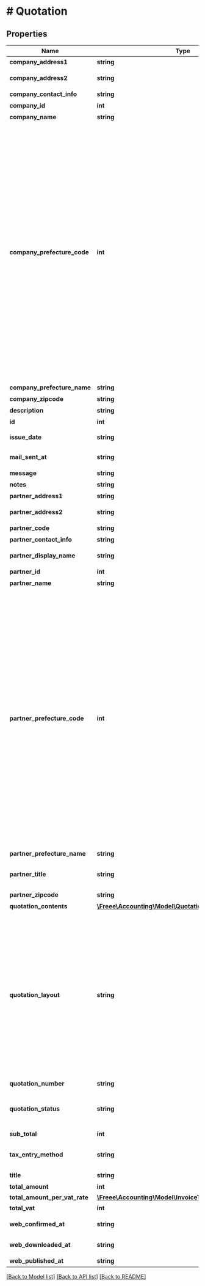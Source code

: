 # # Quotation

## Properties

Name | Type | Description | Notes
------------ | ------------- | ------------- | -------------
**company_address1** | **string** | 市区町村・番地 | [optional] 
**company_address2** | **string** | 建物名・部屋番号など | [optional] 
**company_contact_info** | **string** | 事業所担当者名 | [optional] 
**company_id** | **int** | 事業所ID | 
**company_name** | **string** | 事業所名 | 
**company_prefecture_code** | **int** | 都道府県コード（0:北海道、1:青森、2:岩手、3:宮城、4:秋田、5:山形、6:福島、7:茨城、8:栃木、9:群馬、10:埼玉、11:千葉、12:東京、13:神奈川、14:新潟、15:富山、16:石川、17:福井、18:山梨、19:長野、20:岐阜、21:静岡、22:愛知、23:三重、24:滋賀、25:京都、26:大阪、27:兵庫、28:奈良、29:和歌山、30:鳥取、31:島根、32:岡山、33:広島、34:山口、35:徳島、36:香川、37:愛媛、38:高知、39:福岡、40:佐賀、41:長崎、42:熊本、43:大分、44:宮崎、45:鹿児島、46:沖縄 | [optional] 
**company_prefecture_name** | **string** | 都道府県 | [optional] 
**company_zipcode** | **string** | 郵便番号 | [optional] 
**description** | **string** | 概要 | [optional] 
**id** | **int** | 見積書ID | 
**issue_date** | **string** | 見積日 (yyyy-mm-dd) | 
**mail_sent_at** | **string** | メール送信日時(最新) | [optional] 
**message** | **string** | メッセージ | [optional] 
**notes** | **string** | 備考 | [optional] 
**partner_address1** | **string** | 市区町村・番地 | [optional] 
**partner_address2** | **string** | 建物名・部屋番号など | [optional] 
**partner_code** | **string** | 取引先コード | [optional] 
**partner_contact_info** | **string** | 取引先担当者名 | [optional] 
**partner_display_name** | **string** | 見積書に表示する取引先名 | [optional] 
**partner_id** | **int** | 取引先ID | 
**partner_name** | **string** | 取引先名 | [optional] 
**partner_prefecture_code** | **int** | 都道府県コード（0:北海道、1:青森、2:岩手、3:宮城、4:秋田、5:山形、6:福島、7:茨城、8:栃木、9:群馬、10:埼玉、11:千葉、12:東京、13:神奈川、14:新潟、15:富山、16:石川、17:福井、18:山梨、19:長野、20:岐阜、21:静岡、22:愛知、23:三重、24:滋賀、25:京都、26:大阪、27:兵庫、28:奈良、29:和歌山、30:鳥取、31:島根、32:岡山、33:広島、34:山口、35:徳島、36:香川、37:愛媛、38:高知、39:福岡、40:佐賀、41:長崎、42:熊本、43:大分、44:宮崎、45:鹿児島、46:沖縄 | [optional] 
**partner_prefecture_name** | **string** | 都道府県 | [optional] 
**partner_title** | **string** | 敬称（御中、様、(空白)の3つから選択） | 
**partner_zipcode** | **string** | 郵便番号 | [optional] 
**quotation_contents** | [**\Freee\Accounting\Model\QuotationQuotationContents[]**](QuotationQuotationContents.md) | 見積内容 | [optional] 
**quotation_layout** | **string** | 見積書レイアウト * &#x60;default_classic&#x60; - レイアウト１/クラシック (デフォルト)  * &#x60;standard_classic&#x60; - レイアウト２/クラシック  * &#x60;envelope_classic&#x60; - 封筒１/クラシック  * &#x60;default_modern&#x60; - レイアウト１/モダン  * &#x60;standard_modern&#x60; - レイアウト２/モダン  * &#x60;envelope_modern&#x60; - 封筒/モダン | 
**quotation_number** | **string** | 見積書番号 | 
**quotation_status** | **string** | 見積書ステータス  (unsubmitted: 送付待ち, submitted: 送付済み, all: 全て) | 
**sub_total** | **int** | 小計 | [optional] 
**tax_entry_method** | **string** | 見積書の消費税計算方法(inclusive: 内税, exclusive: 外税) | 
**title** | **string** | タイトル | [optional] 
**total_amount** | **int** | 合計金額 | 
**total_amount_per_vat_rate** | [**\Freee\Accounting\Model\InvoiceTotalAmountPerVatRate**](InvoiceTotalAmountPerVatRate.md) |  | 
**total_vat** | **int** | 消費税 | [optional] 
**web_confirmed_at** | **string** | Web共有取引先確認日時(最新) | [optional] 
**web_downloaded_at** | **string** | Web共有ダウンロード日時(最新) | [optional] 
**web_published_at** | **string** | Web共有日時(最新) | [optional] 

[[Back to Model list]](../../README.md#documentation-for-models) [[Back to API list]](../../README.md#documentation-for-api-endpoints) [[Back to README]](../../README.md)


